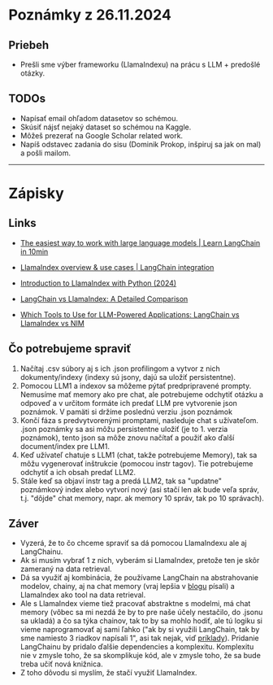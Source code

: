 # Poznámky z 26.11.2024

## Priebeh

- Prešli sme výber frameworku (LlamaIndexu) na prácu s LLM + predošlé otázky.

## TODOs

- Napísať email ohľadom datasetov so schémou.
- Skúsiť nájsť nejaký dataset so schémou na Kaggle.
- Môžeš prezerať na Google Scholar related work.
- Napíš odstavec zadania do sisu (Dominik Prokop, inšpiruj sa jak on mal) a pošli mailom.

---

# Zápisky

## Links

- [The easiest way to work with large language models | Learn LangChain in 10min](https://youtu.be/kmbS6FDQh7c)
- [LlamaIndex overview & use cases | LangChain integration](https://youtu.be/cNMYeW2mpBs)
- [Introduction to LlamaIndex with Python (2024)](https://youtu.be/cCyYGYyCka4)

- [LangChain vs LlamaIndex: A Detailed Comparison](https://www.datacamp.com/blog/langchain-vs-llamaindex?dc_referrer=https%3A%2F%2Fwww.google.com%2F)
- [Which Tools to Use for LLM-Powered Applications: LangChain vs LlamaIndex vs NIM](https://www.freecodecamp.org/news/llm-powered-apps-langchain-vs-llamaindex-vs-nim/)

## Čo potrebujeme spraviť

1. Načítaj .csv súbory aj s ich .json profilingom a vytvor z nich dokumenty/indexy (indexy sú jsony, dajú sa uložiť persistentne).
2. Pomocou LLM1 a indexov sa môžeme pýtať predpripravené prompty. Nemusíme mať memory ako pre chat, ale potrebujeme odchytiť otázku a odpoveď a v určitom formáte ich predať LLM pre vytvorenie json poznámok. V pamäti si držíme poslednú verziu .json poznámok
3. Končí fáza s predvytvorenými promptami, nasleduje chat s užívateľom. .json poznámky sa asi môžu persistentne uložiť (je to 1. verzia poznámok), tento json sa môže znovu načítať a použiť ako ďalší document/index pre LLM1.
4. Keď užívateľ chatuje s LLM1 (chat, takže potrebujeme Memory), tak sa môžu vygenerovať inštrukcie (pomocou instr tagov). Tie potrebujeme odchytiť a ich obsah predať LLM2.
5. Stále keď sa objaví instr tag a predá LLM2, tak sa "updatne" poznámkový index alebo vytvorí nový (asi stačí len ak bude veľa správ, t.j. "dôjde" chat memory, napr. ak memory 10 správ, tak po 10 správach).

## Záver

- Vyzerá, že to čo chceme spraviť sa dá pomocou LlamaIndexu ale aj LangChainu.
- Ak si musím vybrať 1 z nich, vyberám si LlamaIndex, pretože ten je skôr zameraný na data retrieval.
- Dá sa využiť aj kombinácia, že používame LangChain na abstrahovanie modelov, chainy, aj na chat memory (vraj lepšia v [blogu](https://www.datacamp.com/blog/langchain-vs-llamaindex?dc_referrer=https%3A%2F%2Fwww.google.com%2F) písali) a LlamaIndex ako tool na data retrieval.
- Ale s LlamaIndex vieme tiež pracovať abstraktne s modelmi, má chat memory (vôbec sa mi nezdá že by to pre naše účely nestačilo, do .jsonu sa ukladá) a čo sa týka chainov, tak to by sa mohlo hodiť, ale tú logiku si vieme naprogramovať aj sami ľahko ("ak by si využili LangChain, tak by sme namiesto 3 riadkov napísali 1", asi tak nejak, viď [príklady](https://chatgpt.com/share/6741f0ae-ff54-8010-98df-171dc1ba22e5)). Pridanie LangChainu by pridalo ďalšie dependencies a komplexitu. Komplexitu nie v zmysle toho, že sa skomplikuje kód, ale v zmysle toho, že sa bude treba učiť nová knižnica.
- Z toho dôvodu si myslím, že stačí využiť LlamaIndex.
